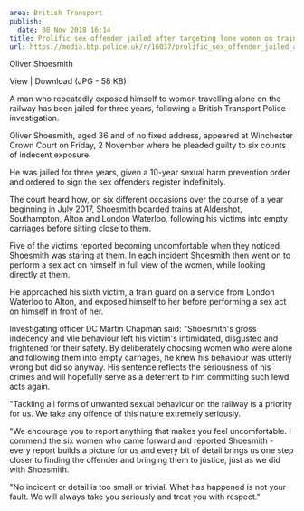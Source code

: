 ```yaml
area: British Transport
publish:
  date: 08 Nov 2018 16:14
title: Prolific sex offender jailed after targeting lone women on trains
url: https://media.btp.police.uk/r/16037/prolific_sex_offender_jailed_after_targeting_lone
```

Oliver Shoesmith

View | Download (JPG - 58 KB)

A man who repeatedly exposed himself to women travelling alone on the railway has been jailed for three years, following a British Transport Police investigation.

Oliver Shoesmith, aged 36 and of no fixed address, appeared at Winchester Crown Court on Friday, 2 November where he pleaded guilty to six counts of indecent exposure.

He was jailed for three years, given a 10-year sexual harm prevention order and ordered to sign the sex offenders register indefinitely.

The court heard how, on six different occasions over the course of a year beginning in July 2017, Shoesmith boarded trains at Aldershot, Southampton, Alton and London Waterloo, following his victims into empty carriages before sitting close to them.

Five of the victims reported becoming uncomfortable when they noticed Shoesmith was staring at them. In each incident Shoesmith then went on to perform a sex act on himself in full view of the women, while looking directly at them.

He approached his sixth victim, a train guard on a service from London Waterloo to Alton, and exposed himself to her before performing a sex act on himself in front of her.

Investigating officer DC Martin Chapman said: "Shoesmith's gross indecency and vile behaviour left his victim's intimidated, disgusted and frightened for their safety. By deliberately choosing women who were alone and following them into empty carriages, he knew his behaviour was utterly wrong but did so anyway. His sentence reflects the seriousness of his crimes and will hopefully serve as a deterrent to him committing such lewd acts again.

"Tackling all forms of unwanted sexual behaviour on the railway is a priority for us. We take any offence of this nature extremely seriously.

"We encourage you to report anything that makes you feel uncomfortable. I commend the six women who came forward and reported Shoesmith - every report builds a picture for us and every bit of detail brings us one step closer to finding the offender and bringing them to justice, just as we did with Shoesmith.

"No incident or detail is too small or trivial. What has happened is not your fault. We will always take you seriously and treat you with respect."
